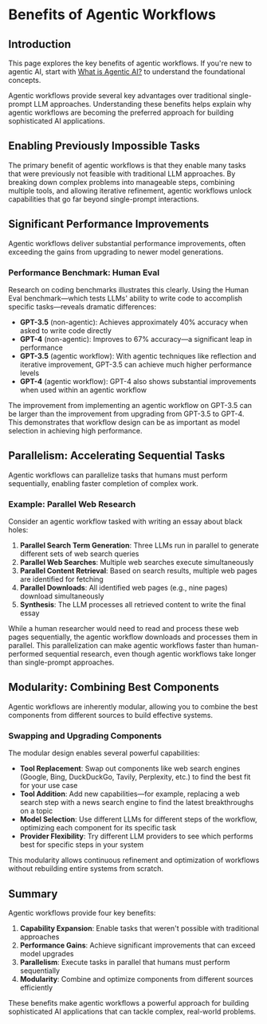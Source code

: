 # Benefits of Agentic Workflows

## Introduction

This page explores the key benefits of agentic workflows. If you're new to agentic AI, start with [What is Agentic AI?](what-is-agentic-ai.md) to understand the foundational concepts.

Agentic workflows provide several key advantages over traditional single-prompt LLM approaches. Understanding these benefits helps explain why agentic workflows are becoming the preferred approach for building sophisticated AI applications.

## Enabling Previously Impossible Tasks

The primary benefit of agentic workflows is that they enable many tasks that were previously not feasible with traditional LLM approaches. By breaking down complex problems into manageable steps, combining multiple tools, and allowing iterative refinement, agentic workflows unlock capabilities that go far beyond single-prompt interactions.

## Significant Performance Improvements

Agentic workflows deliver substantial performance improvements, often exceeding the gains from upgrading to newer model generations.

### Performance Benchmark: Human Eval

Research on coding benchmarks illustrates this clearly. Using the Human Eval benchmark—which tests LLMs' ability to write code to accomplish specific tasks—reveals dramatic differences:

- **GPT-3.5** (non-agentic): Achieves approximately 40% accuracy when asked to write code directly
- **GPT-4** (non-agentic): Improves to 67% accuracy—a significant leap in performance
- **GPT-3.5** (agentic workflow): With agentic techniques like reflection and iterative improvement, GPT-3.5 can achieve much higher performance levels
- **GPT-4** (agentic workflow): GPT-4 also shows substantial improvements when used within an agentic workflow

The improvement from implementing an agentic workflow on GPT-3.5 can be larger than the improvement from upgrading from GPT-3.5 to GPT-4. This demonstrates that workflow design can be as important as model selection in achieving high performance.

## Parallelism: Accelerating Sequential Tasks

Agentic workflows can parallelize tasks that humans must perform sequentially, enabling faster completion of complex work.

### Example: Parallel Web Research

Consider an agentic workflow tasked with writing an essay about black holes:

1. **Parallel Search Term Generation**: Three LLMs run in parallel to generate different sets of web search queries
2. **Parallel Web Searches**: Multiple web searches execute simultaneously
3. **Parallel Content Retrieval**: Based on search results, multiple web pages are identified for fetching
4. **Parallel Downloads**: All identified web pages (e.g., nine pages) download simultaneously
5. **Synthesis**: The LLM processes all retrieved content to write the final essay

While a human researcher would need to read and process these web pages sequentially, the agentic workflow downloads and processes them in parallel. This parallelization can make agentic workflows faster than human-performed sequential research, even though agentic workflows take longer than single-prompt approaches.

## Modularity: Combining Best Components

Agentic workflows are inherently modular, allowing you to combine the best components from different sources to build effective systems.

### Swapping and Upgrading Components

The modular design enables several powerful capabilities:

- **Tool Replacement**: Swap out components like web search engines (Google, Bing, DuckDuckGo, Tavily, Perplexity, etc.) to find the best fit for your use case
- **Tool Addition**: Add new capabilities—for example, replacing a web search step with a news search engine to find the latest breakthroughs on a topic
- **Model Selection**: Use different LLMs for different steps of the workflow, optimizing each component for its specific task
- **Provider Flexibility**: Try different LLM providers to see which performs best for specific steps in your system

This modularity allows continuous refinement and optimization of workflows without rebuilding entire systems from scratch.

## Summary

Agentic workflows provide four key benefits:

1. **Capability Expansion**: Enable tasks that weren't possible with traditional approaches
2. **Performance Gains**: Achieve significant improvements that can exceed model upgrades
3. **Parallelism**: Execute tasks in parallel that humans must perform sequentially
4. **Modularity**: Combine and optimize components from different sources efficiently

These benefits make agentic workflows a powerful approach for building sophisticated AI applications that can tackle complex, real-world problems.

